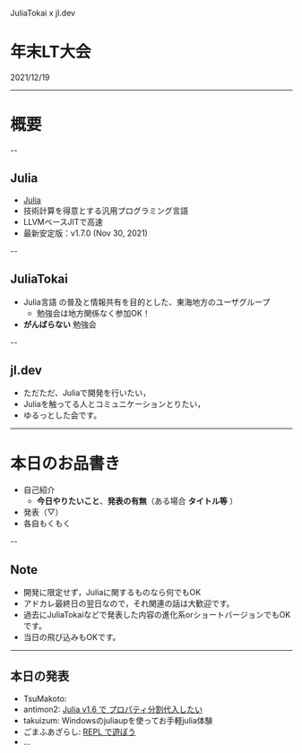 JuliaTokai x jl.dev

年末LT大会
===

2021/12/19

---

# 概要

--

## Julia

+ [Julia](https://julialang.org)
+ 技術計算を得意とする汎用プログラミング言語
+ LLVMベースJITで高速
+ 最新安定版：v1.7.0 (Nov 30, 2021)

--

## JuliaTokai

+ Julia言語 の普及と情報共有を目的とした、東海地方のユーザグループ
    + 勉強会は地方関係なく参加OK！
+ **がんばらない** 勉強会

--

## jl.dev

+ ただただ、Juliaで開発を行いたい，
+ Juliaを触ってる人とコミュニケーションとりたい，
+ ゆるっとした会です。

---

# 本日のお品書き

+ 自己紹介
    + **今日やりたいこと**、**発表の有無**（ある場合 **タイトル等** ）
+ 発表（▽）
+ 各自もくもく

--

##  Note
  + 開発に限定せず，Juliaに関するものなら何でもOK
  + アドカレ最終日の翌日なので，それ関連の話は大歓迎です。
  + 過去にJuliaTokaiなどで発表した内容の進化系orショートバージョンでもOKです。
  + 当日の飛び込みもOKです。

---

## 本日の発表

+ TsuMakoto:
+ antimon2: [Julia v1.6 で プロパティ分割代入したい](https://hackmd.io/@antimon2/H15JVgPqF)
+ takuizum: Windowsのjuliaupを使ってお手軽julia体験
+ ごまふあざらし: [REPL で遊ぼう](https://terasakisatoshi.github.io/MathSeminar.jl/slideshow/repl/build/#1)
+ …
